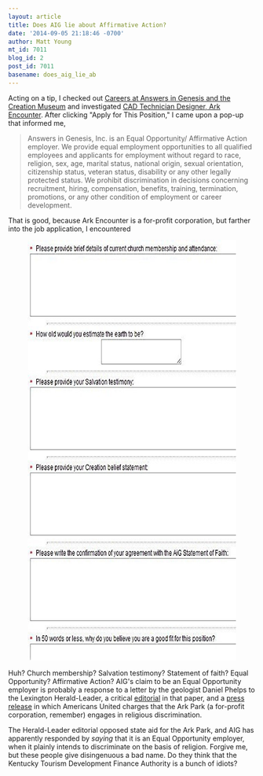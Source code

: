 ```yaml
---
layout: article
title: Does AIG lie about Affirmative Action?
date: '2014-09-05 21:18:46 -0700'
author: Matt Young
mt_id: 7011
blog_id: 2
post_id: 7011
basename: does_aig_lie_ab
---
```

Acting on a tip, I checked out [Careers at Answers in Genesis and the Creation Museum](https://answersingenesis.org/about/jobs/) and investigated [CAD Technician Designer, Ark Encounter](http://newton.newtonsoftware.com/career/JobIntroduction.action?id=8acf1691478a8796014793cac6261105). After clicking "Apply for This Position," I came upon a pop-up that informed me,


> Answers in Genesis, Inc. is an Equal Opportunity/ Affirmative Action employer. We provide equal employment opportunities to all qualified employees and applicants for employment without regard to race, religion, sex, age, marital status, national origin, sexual orientation, citizenship status, veteran status, disability or any other legally protected status. We prohibit discrimination in decisions concerning recruitment, hiring, compensation, benefits, training, termination, promotions, or any other condition of employment or career development.


That is good, because Ark Encounter is a for-profit corporation, but farther into the job application, I encountered

<figure>
<img src="/uploads/2014/AIG_Application.JPG" alt="AIG_Application.JPG" width="600" height="856" />
<figcaption markdown="span">

</figcaption>
</figure>

Huh?  Church membership? Salvation testimony? Statement of faith? Equal Opportunity? Affirmative Action? AIG's claim to be an Equal Opportunity employer is probably a response to a letter by the geologist Daniel Phelps to the Lexington Herald-Leader, a critical [editorial](http://www.kentucky.com/2014/08/27/3399371_no-more-state-aid-for-ark-park.html) in that paper, and a [press release](https://www.au.org/media/press-releases/proposed-ky-ark-park-engages-in-religious-employment-discrimination) in which Americans United charges that the Ark Park (a for-profit corporation, remember) engages in religious discrimination.

The Herald-Leader editorial opposed state aid for the Ark Park, and AIG has apparently responded by _saying_ that it is an Equal Opportunity employer, when it plainly intends to discriminate on the basis of religion. Forgive me, but these people give disingenuous a bad name. Do they think that the Kentucky Tourism Development Finance Authority is a bunch of idiots?

